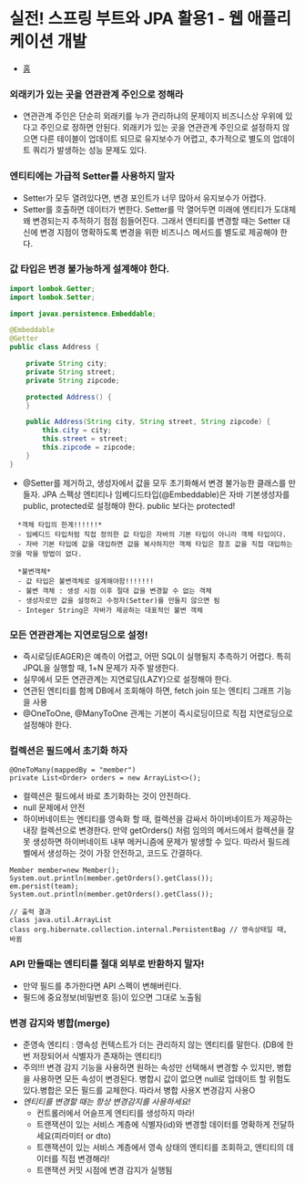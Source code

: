 # 실전! 스프링 부트와 JPA 활용1 - 웹 애플리케이션 개발

- <a href="https://github.com/kkyu8925/jpa-with-spring-boot">홈</a>

### 외래키가 있는 곳을 연관관계 주인으로 정해라

- 연관관계 주인은 단순히 외래키를 누가 관리하냐의 문제이지 비즈니스상 우위에 있다고 주인으로 정하면 안된다. 외래키가 있는 곳을 연관관계 주인으로 설정하지 않으면 다른 테이블이 업데이트 되므로 유지보수가 어렵고,
  추가적으로 별도의 업데이트 쿼리가 발생하는 성능 문제도 있다.

### 엔티티에는 가급적 Setter를 사용하지 말자

- Setter가 모두 열려있다면, 변경 포인트가 너무 많아서 유지보수가 어렵다.
- Setter를 호출하면 데이터가 변한다. Setter를 막 열어두면 미래에 엔티티가 도대체 왜 변경되는지 추적하기 점점 힘들어진다. 그래서 엔티티를 변경할 때는 Setter 대신에 변경 지점이 명확하도록 변경을
  위한 비즈니스 메서드를 별도로 제공해야 한다.

### 값 타입은 변경 불가능하게 설계해야 한다.

```java
import lombok.Getter;
import lombok.Setter;

import javax.persistence.Embeddable;

@Embeddable
@Getter
public class Address {

    private String city;
    private String street;
    private String zipcode;

    protected Address() {
    }

    public Address(String city, String street, String zipcode) {
        this.city = city;
        this.street = street;
        this.zipcode = zipcode;
    }
}
```

- @Setter를 제거하고, 생성자에서 값을 모두 초기화해서 변경 불가능한 클래스를 만들자. JPA 스펙상 엔티티나 임베디드타입(@Embeddable)은 자바 기본생성자를 public, protected로 설정해야
  한다. public 보다는 protected!

```text
  *객체 타입의 한계!!!!!!*
  - 임베디드 타입처럼 직접 정의한 값 타입은 자바의 기본 타입이 아니라 객체 타입이다.
  - 자바 기본 타입에 값을 대입하면 값을 복사하지만 객체 타입은 참조 값을 직접 대입하는 것을 막을 방법이 없다.

  *불변객체*
  - 값 타입은 불변객체로 설계해야함!!!!!!!
  - 불변 객체 : 생성 시점 이후 절대 값을 변경할 수 없는 객체
  - 생성자로만 값을 설정하고 수정자(Setter)를 만들지 않으면 됨
  - Integer String은 자바가 제공하는 대표적인 불변 객체
```

### 모든 연관관계는 지연로딩으로 설정!

- 즉시로딩(EAGER)은 예측이 어렵고, 어떤 SQL이 실행될지 추측하기 어렵다. 특히 JPQL을 실행할 때, 1+N 문제가 자주 발생한다.
- 실무에서 모든 연관관계는 지연로딩(LAZY)으로 설정해야 한다.
- 연관된 엔티티를 함께 DB에서 조회해야 하면, fetch join 또는 엔티티 그래프 기능을 사용
- @OneToOne, @ManyToOne 관계는 기본이 즉시로딩이므로 직접 지연로딩으로 설정해야 한다.

### 컬렉션은 필드에서 초기화 하자

```text
@OneToMany(mappedBy = "member")
private List<Order> orders = new ArrayList<>();
```

- 컬렉션은 필드에서 바로 초기화하는 것이 안전하다.
- null 문제에서 안전
- 하이버네이트는 엔티티를 영속화 할 때, 컬렉션을 감싸서 하이버네이트가 제공하는 내장 컬렉션으로 변경한다. 만약 getOrders() 처럼 임의의 메서드에서 컬렉션을 잘못 생성하면 하이버네이트 내부 메커니즘에
  문제가 발생할 수 있다. 따라서 필드레벨에서 생성하는 것이 가장 안전하고, 코드도 간결하다.

```text
Member member=new Member();
System.out.println(member.getOrders().getClass());
em.persist(team);
System.out.println(member.getOrders().getClass());

// 출력 결과
class java.util.ArrayList
class org.hibernate.collection.internal.PersistentBag // 영속상태일 때, 바뀜
```

### API 만들때는 엔티티를 절대 외부로 반환하지 말자!

- 만약 필드를 추가한다면 API 스펙이 변해버린다.
- 필드에 중요정보(비밀번호 등)이 있으면 그대로 노출됨

### 변경 감지와 병합(merge)

- 준영속 엔티티 : 영속성 컨텍스트가 더는 관리하지 않는 엔티티를 말한다. (DB에 한번 저장되어서 식별자가 존재하는 엔티티!)
- 주의!!! 변경 감지 기능을 사용하면 원하는 속성만 선택해서 변경할 수 있지만, 병합을 사용하면 모든 속성이 변경된다. 병합시 값이 없으면 null로 업데이트 할 위험도 있다.병합은 모든 필드를 교체한다. 따라서
  병합 사용X 변경감지 사용O
- *엔티티를 변경할 때는 항상 변경감지를 사용하세요!*
    - 컨트롤러에서 어슬프게 엔티티를 생성하지 마라!
    - 트랜잭션이 있는 서비스 계층에 식별자(id)와 변경할 데이터를 명확하게 전달하세요(피라미터 or dto)
    - 트랜잭션이 있는 서비스 계층에서 영속 상태의 엔티티를 조회하고, 엔티티의 데이터를 직접 변경해라!
    - 트랜잭션 커밋 시점에 변경 감지가 실행됨